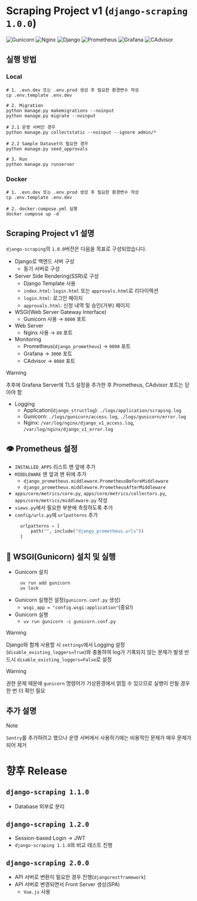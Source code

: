 # Scraping Project v1 (`django-scraping 1.0.0`)

![Gunicorn](https://img.shields.io/badge/gunicorn-%298729.svg?style=for-the-badge&logo=gunicorn&logoColor=white)
![Nginx](https://img.shields.io/badge/nginx-%23009639.svg?style=for-the-badge&logo=nginx&logoColor=white)
![Django](https://img.shields.io/badge/django-%23092E20.svg?style=for-the-badge&logo=django&logoColor=white)
![Prometheus](https://img.shields.io/badge/Prometheus-E6522C?style=for-the-badge&logo=Prometheus&logoColor=white)
![Grafana](https://img.shields.io/badge/grafana-%23F46800.svg?style=for-the-badge&logo=grafana&logoColor=white)
![CAdvisor](https://img.shields.io/badge/cadvisor-%34E0A1.svg?style=for-the-badge&logo=tripadvisor&logoColor=white)

## 실행 방법

### Local

```shell
# 1. .evn.dev 또는 .env.prod 생성 후 필요한 환경변수 작성
cp .env.template .env.dev

# 2. Migration
python manage.py makemigrations --noinput
python manage.py migrate --noinput

# 2.1 운영 서버인 경우
python manage.py collectstatic --noinput --ignore admin/*

# 2.2 Sample Dataset이 필요한 경우
python manage.py seed_approvals

# 3. Run
python manage.py runserver
```

### Docker
```shell
# 1. .evn.dev 또는 .env.prod 생성 후 필요한 환경변수 작성
cp .env.template .env.dev

# 2. docker-compose.yml 실행
docker compose up -d 
```

## Scraping Project v1 설명

`django-scraping`의 `1.0.0`버전은 다음을 목표로 구성되었습니다.

- Django로 백엔드 서버 구성
    - 동기 서버로 구성
- Server Side Rendering(SSR)로 구성
    - Django Template 사용
    - `index.html`: `login.html` 또는 `approvals.html`로 리다이렉션
    - `login.html`: 로그인 페이지
    - `approvals.html`: 신청 내역 및 승인(거부) 페이지
- WSGI(Web Server Gateway Interface)
    - Gunicorn 사용 → `8000` 포트
- Web Server
    - Nginx 사용 → `80` 포트
- Monitoring
    - Prometheus(`django_prometheus`) → `9090` 포트
    - Grafana → `3000` 포트
    - CAdvisor → `8080` 포트
> [!WARNING]
> 추후에 Grafana Server에 TLS 설정을 추가한 후 Prometheus, CAdvisor 포트는 닫아야 함 

- Logging
    - Application(`django_structlog`): `./logs/application/scraping.log`
    - Gunicorn: `./logs/gunicorn/access.log`, `./logs/gunicorn/error.log`
    - Nginx: `/var/log/nginx/django_v1_access.log`, `/var/log/nginx/django_v1_error.log`

## 👁️ Prometheus 설정

- `INSTALLED_APPS` 리스트 맨 앞에 추가
- `MIDDLEWARE` 맨 앞과 맨 뒤에 추가
    - `django_prometheus.middleware.PrometheusBeforeMiddleware`
    - `django_prometheus.middleware.PrometheusAfterMiddleware`
- `apps/core/metrics/core.py`, `apps/core/metrics/collectors.py`, `apps/core/metrics/middleware.py` 작성
- `views.py`에서 필요한 부분에 측정하도록 추가
- `config/urls.py`에 `urlpatterns` 추가
  ```python
    urlpatterns = [
        path("", include("django_prometheus.urls"))
    ]
  ```

## 🐍 WSGI(Gunicorn) 설치 및 실행

- Gunicorn 설치
  ```shell
    uv run add gunicorn
    uv lock
  ```
- Gunicorn 실행전 설정(`gunicorn.conf.py` 생성)
    - `wsgi_app = "config.wsgi:application"`(중요!)
- Gunicorn 실행
    - `uv run gunicorn -c gunicorn.conf.py`

> [!WARNING]
> Django와 함께 사용할 시 `settings`에서 Logging 설정(`disable_existing_loggers=True`)와 충돌하여 log가 기록되지 않는 문제가 발생
> 반드시 `disable_existing_loggers=False`로 설정

> [!WARNING]
> 권한 문제 때문에 `gunicorn` 명령어가 가상환경에서 얽힐 수 있으므로 실행이 안될 경우 한 번 더 확인 필요

## 추가 설명

> [!NOTE]
> `Sentry`를 추가하려고 했으나 운영 서버에서 사용하기에는 비용적인 문제가 매우 문제가 되어 제거

# 향후 Release

## `django-scraping 1.1.0`

- Database 외부로 분리

## `django-scraping 1.2.0`

- Session-based Login -> JWT
- `django-scraping 1.1.0`와 비교 테스트 진행

## `django-scraping 2.0.0`

- API 서버로 변환이 필요한 경우 진행(`djangorestframework`)
- API 서버로 변경되면서 Front Server 생성(SPA)
    - `Vue.js` 사용